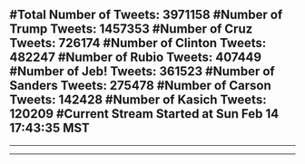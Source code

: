 #Total Number of Tweets: 3971158 
#Number of Trump Tweets: 1457353
#Number of Cruz Tweets: 726174
#Number of Clinton Tweets: 482247
#Number of Rubio Tweets: 407449
#Number of Jeb! Tweets: 361523
#Number of Sanders Tweets: 275478
#Number of Carson Tweets: 142428
#Number of Kasich Tweets: 120209
#Current Stream Started at Sun Feb 14 17:43:35 MST
---
---
---
